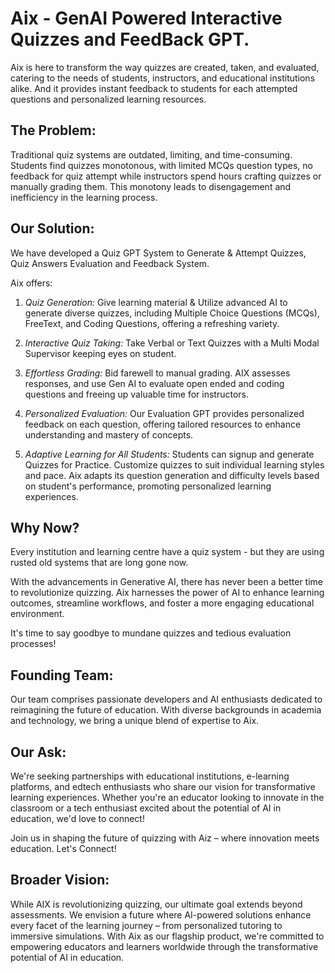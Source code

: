 # Aix - GenAI Powered Interactive Quizzes and FeedBack GPT.

Aix is here to transform the way quizzes are created, taken, and evaluated, catering to the needs of students, instructors, and educational institutions alike. And it provides instant feedback to students for each attempted questions and personalized learning resources.

## The Problem:
Traditional quiz systems are outdated, limiting, and time-consuming. Students find quizzes monotonous, with limited MCQs question types, no feedback for quiz attempt while instructors spend hours crafting quizzes or manually grading them.
This monotony leads to disengagement and inefficiency in the learning process.

## Our Solution:

We have developed a Quiz GPT System to Generate & Attempt Quizzes, Quiz Answers Evaluation and Feedback System. 

Aix offers:

1. *Quiz Generation:* Give learning material & Utilize advanced AI to generate diverse quizzes, including Multiple Choice Questions (MCQs), FreeText, and Coding Questions, offering a refreshing variety.

2. *Interactive Quiz Taking:* Take Verbal or Text Quizzes with a Multi Modal Supervisor keeping eyes on student.

3. *Effortless Grading:* Bid farewell to manual grading. AIX assesses responses, and use Gen AI to evaluate open ended and coding questions and freeing up valuable time for instructors.

4. *Personalized Evaluation:* Our Evaluation GPT provides personalized feedback on each question, offering tailored resources to enhance understanding and mastery of concepts.

5. *Adaptive Learning for All Students:* Students can signup and generate Quizzes for Practice. Customize quizzes to suit individual learning styles and pace. Aix adapts its question generation and difficulty levels based on student's performance, promoting personalized learning experiences.

## Why Now?

Every institution and learning centre have a quiz system - but they are using rusted old systems that are long gone now.

With the advancements in Generative AI, there has never been a better time to revolutionize quizzing. Aix harnesses the power of AI to enhance learning outcomes, streamline workflows, and foster a more engaging educational environment.

It's time to say goodbye to mundane quizzes and tedious evaluation processes! 

## Founding Team:
Our team comprises passionate developers and AI enthusiasts dedicated to reimagining the future of education. With diverse backgrounds in academia and technology, we bring a unique blend of expertise to Aix.

## Our Ask:
We're seeking partnerships with educational institutions, e-learning platforms, and edtech enthusiasts who share our vision for transformative learning experiences. Whether you're an educator looking to innovate in the classroom or a tech enthusiast excited about the potential of AI in education, we'd love to connect!

Join us in shaping the future of quizzing with Aiz – where innovation meets education. Let's Connect!

## Broader Vision:
While AIX is revolutionizing quizzing, our ultimate goal extends beyond assessments. We envision a future where AI-powered solutions enhance every facet of the learning journey – from personalized tutoring to immersive simulations. With Aix as our flagship product, we're committed to empowering educators and learners worldwide through the transformative potential of AI in education.
